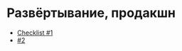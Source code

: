 # Развёртывание, продакшн
- [Checklist #1](https://github.com/mercari/production-readiness-checklist)
- [#2](https://github.com/mtdvio/going-to-production/blob/master/serverside-checklist.md)
